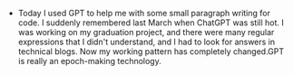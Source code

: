 - Today I used GPT to help me with some small paragraph writing for code. I suddenly remembered last March when ChatGPT was still hot. I was working on my graduation project, and there were many regular expressions that I didn't understand, and I had to look for answers in technical blogs. Now my working pattern has completely changed.GPT is really an epoch-making technology.